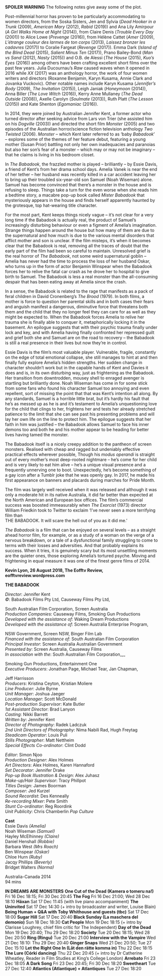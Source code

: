 

**SPOILER WARNING** The following notes give away some of the plot.

Post-millennial horror has proven to be particularly accommodating to women directors, from the Soska Sisters, Jen and Sylvia (_Dead Hooker in a Trunk_ (2009), _American Mary_ (2012), _Rabid_ (2019)) and Ana Lily Amirpour (_A Girl Walks Home at Night_ (2014)), from Claire Denis (_Trouble Every Day_ (2001)) to Alice Lowe (_Prevenge_ (2016)), from Hélène Cattet (_Amer_ (2009), _L’étrange couleur des larmes de ton corps_ (2013), _Laissez bronzer les cadavres_ (2017)) to Coralie Fargeat (_Revenge_ (2017)). Emma Dark (_Island of the Blind Dead_ (2015), _Salient Minus Ten_ (2017)), Prano Bailey-Bond (_Man vs Sand_ (2012), _Nasty_ (2015)) and O.B. de Alessi (_The House_ (2015), _Kuo’s Eyes_ (2016)) among others have been crafting excellent short films over the past few years. Julia Ducournau’s _Raw_ caused waves when it opened in 2016 while _XX_ (2017) was an anthology horror, the work of four women writers and directors (Roxanne Benjamin, Karyn Kusama, Annie Clark and Jovanka Vuckovic). Other notable names include Karyn Kusama (_Jennifer’s Body_ (2009),  _The Invitation_ (2015)), Leigh Janiak (_Honeymoon_ (2014)), Anna Biller (_The Love Witch_ (2016)), Kerry Anne Mullaney (_The Dead Outside_ (2008)), Axelle Carolyn (_Soulmate_ (2013)), Ruth Platt (_The Lesson_ (2015)) and Kate Shenton (_Egomaniac_ (2016)).

In 2014, they were joined by Australian Jennifer Kent, a former actor who turned director after seeking advice from Lars von Trier (she assisted him on his _Dogville_ (2003)) and directed the short film _Monster_ (2005) and two episodes of the Australian horror/science fiction television anthology _Two Twisted_ (2006). _Monster_ – which Kent later referred to as ‘baby _Babadook_’ – explores some of the themes of her feature debut, featuring a young mother (Susan Prior) battling not only her own inadequacies and paranoias but also her son’s fear of a monster – which may or may not be imaginary – that he claims is living in his bedroom closet.

In _The Babadook_, the frazzled mother is played – brilliantly – by Essie Davis, a friend of Kent’s from her drama school days. Amelia Vanek is near the end of her tether – her husband was recently killed in a car accident leaving her to bring up their troubled six-year-old son Samuel (Noah Wiseman) alone. Samuel has become convinced that there’s a monster in the house and is refusing to sleep. Things take a turn for the even worse when she reads him a bedtime story, a macabre pop-up book called _Mister Babadook_ that mysteriously appears in the house and finds herself apparently haunted by the grotesque, top hat-wearing title character.

For the most part, Kent keeps things nicely vague – it’s not clear for a very long time if the Babadook is actually real, the product of Samuel’s increasingly disturbing behaviour or even a figment of Amelia’s imagination. Strange things happen around the house but how many of them are due to the supernatural and how much is due to the various mental disorders that afflict mother and son is unclear. If the film misteps, it’s when it becomes clear that the Babadook is real, removing all the traces of doubt that the early part of the film had been so careful to maintain. Unresolved grief is the real horror of  _The Babadook_, not some weird supernatural goblin – Amelia has never had the time to process the loss of her husband Oskar, who turns up in the form of actor Benjamin Winspear when the Babadook forces her to relive the fatal car crash as he drove her to hospital to give birth to Samuel. The Babadook is less a real monster than the all-consuming despair that has been eating away at Amelia since the crash.

In a sense, the Babadook is related to the rage that manifests as a pack of feral children in David Cronenberg’s _The Brood_ (1979). In both films, a mother is force to question her parental skills and in both cases their fears and anguish manifest a dangerous, diminutive force that threatens both them and the child that they no longer feel they can care for as well as they might be expected to. When the Babadook forces Amelia to relive her trauma she is finally able to conquer it, metaphorically locking it in the basement. An epilogue suggests that with their psychic trauma finally under lock and key, and with Amelia having finally confronted her repressed guilt and grief both she and Samuel are on the road to recovery – the Babadook is still a real presence in their lives but now they’re in control.

Essie Davis is the film’s most valuable player. Vulnerable, fragile, constantly on the edge of total emotional collapse, she still manages to hint at and then finally fully explore Amelia’s hidden strengths. Her sudden change in character shouldn’t work but in the capable hands of Kent and Davies it does and is, in its own disturbing way, just as frightening as the Babadook. Her transition from downtrodden, mousey shell to enraged avenger is startling but brilliantly done. Noah Wiseman has come in for some stick from some fans who found his character Samuel too annoying and even repellent, sort of missing the point that that was Kent’s intention all along. By any standards, Samuel is a horrible little brat, but it’s hardly his fault that he’s as messed up as he is and it’s testament to Amelia’s unquestioning love for the child that clings to her, frightens her and tests her already stretched patience to the limit that she can see past his presenting problems and will lay her own life on the line to protect him. The epilogue suggests that her faith in him was justified – the Babadook allows Samuel to face his inner demons too and both he and his mother appear to be heading for better lives having tamed the monster.

The Babadook itself is a nicely creepy addition to the pantheon of screen monsters. Realised with cheap and ragged but undeniably effective practical effects wherever possible, Though his _modus operandi_ is straight out of every mother’s most deep-rooted nightmare – he’s come for her child and is very likely to eat him alive – he’s a unique visual presence and a frequently unnerving one to boot. Unexpectedly, he’s become something of a gay icon after a Tumblr joke that he was openly gay. In 2017, he made his first appearance on banners and placards during marches for Pride Month.

The film was largely well received when it was released and although it was only a moderate hit in its native Australia, it did far better than expected at the North American and European box offices. The film’s commercial success was boosted immeasurably when _The Exorcist_ (1973) director William Friedkin took to Twitter to exclaim ‘I’ve never seen a more terrifying film than  
THE BABADOOK. It will scare the hell out of you as it did me.’

_The Babadook_ is a film that can be enjoyed on several levels – as a straight ahead horror film, for example, or as a study of a woman on the verge of a nervous breakdown, or a tale of a dysfunctional family struggling to come to terms with their losses and adversities. And that probably explains its success. When it tries, it is genuinely scary but its most unsettling moments are the quieter ones, those exploring Amelia’s tortured psyche. Moving and frightening in equal measure it was one of the finest genre films of 2014.

**Kevin Lyon, 26 August 2018, The Eofftv Review, eofftvreview.wordpress.com**

**THE BABADOOK**

_Director_: Jennifer Kent  
_©_: Babadook Films Pty Ltd, Causeway Films Pty Ltd,

South Australian Film Corporation, Screen Australia  
_Production Companies_: Causeway Films, Smoking Gun Productions  
_Developed with the assistance of_: Waking Dream Productions  
_Developed with the assistance of_: Screen Australia Enterprise Program,

NSW Government, Screen NSW, Binger Film Lab  
_Financed with the assistance of_: South Australian Film Corporation  
_Principal Investor_: Screen Australia Australian Government  
_Presented by_: Screen Australia, Causeway Films  
_In association with the_: South Australian Film Corporation_,_

Smoking Gun Productions, Entertainment One  
_Executive Producers_: Jonathan Page, Michael Tear, Jan Chapman,

Jeff Harrisson  
_Producers_: Kristina Ceyton, Kristian Moliere  
_Line Producer_: Julie Byrne  
_Unit Manager_: Joshua Jaeger  
_Location Manager_: Scott McDonald  
_Post-production Supervisor_: Kate Butler  
_1st Assistant Director_: Brad Lanyon  
_Casting_: Nikki Barrett  
_Written by_: Jennifer Kent  
_Director of Photography_: Radek Ladczuk  
_2nd Unit Directors of Photography_: Nima Nabili Rad, Hugh Freytag  
_Steadicam Operator_: Louis Puli  
_Stills Photographer_: Matt Nettheim  
_Special Effects Co-ordinator_: Clint Dodd

_Editor_: Simon Njoo  
_Production Designer_: Alex Holmes  
_Art Directors_: Alex Holmes, Karen Hannaford  
_Set Decorator_: Jennifer Drake  
_Pop-up Book Illustration & Design_: Alex Juhasz  
_Make-up/Hair Supervisor_: Tracy Phillpot  
_Titles Design_: James Boorman  
_Composer_: Jed Kurzel  
_Sound Recordist_: Des Kenneally  
_Re-recording Mixer_: Pete Smith  
_Stunt Co-ordinator_: Reg Roordink  
_Unit Publicity_: Chris Chamberlin _Pop Culture_

**Cast**  
Essie Davis _(Amelia)_  
Noah Wiseman _(Samuel)_  
Hayley McElhinney _(Claire)_  
Daniel Henshall _(Robbie)_  
Barbara West _(Mrs Roach)_  
Ben Winspear _(Oskar)_  
Chloe Hurn _(Ruby)_  
Jacqy Phillips _(Beverly)_  
Bridget Walters _(Norma)_  

Australia-Canada 2014  
94 mins  

**IN DREAMS ARE MONSTERS**
**One Cut of the Dead (Kamera o tomeru na!)**
Fri 16 Dec 18:15; Fri 30 Dec 20:45
**The Fog**
Fri 16 Dec 21:00; Wed 28 Dec 18:10
**Häxan**
Sat 17 Dec 11:45 (with live piano accompaniment)
**The Uninvited**
Sat 17 Dec 14:30 (+ intro by broadcaster and writer, Louise Blain)
**Being Human + Q&A with Toby Whithouse and guests (tbc)**
Sat 17 Dec 18:00
**Sugar Hill**
Sat 17 Dec 20:40
**Black Sunday (La maschera del demonio)**
Sun 18 Dec 18:30
**Cat People**
Mon 19 Dec 18:15 (+ intro by Clarisse Loughrey, chief film critic for The Independent)
**Day of the Dead**
Mon 19 Dec 20:40; Thu 29 Dec 18:20
**Society**
Tue 20 Dec 18:15; Wed 28 Dec 20:50
**Ring (Ringu)**
Tue 20 Dec 21:00
**Interview with the Vampire**
Wed 21 Dec 18:10: Thu 29 Dec 20:40
**Ginger Snaps**
Wed 21 Dec 20:50; Tue 27 Dec 15:10
**Let the Right One In (Låt den rätte komma in)**
Thu 22 Dec 18:15
**The Lure (Córki dancing)**
Thu 22 Dec 20:45 (+ intro by Dr Catherine Wheatley, Reader in Film Studies at King’s College London)
**Arrebato**
Fri 23 Dec 18:05
**A Dark Song**
Fri 23 Dec 20:45; Fri 30 Dec 18:20
**Sweetheart**
Tue 27 Dec 12:40
**Atlantics (Atlantique) + Atlantiques**
Tue 27 Dec 18:20
<!--stackedit_data:
eyJoaXN0b3J5IjpbLTgzNjUwNTkzM119
-->